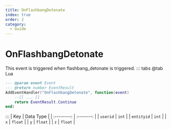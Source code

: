 ```yaml
---
title: OnFlashbangDetonate
index: true
order: 2
category:
  - Guide
---
```


# OnFlashbangDetonate
This event is triggered when flashbang_detonate is triggered.
::: tabs
@tab Lua
```lua
--- @param event Event
--- @return number EventResult
AddEventHandler("OnFlashbangDetonate", function(event)
    --[[ ... ]]
    return EventResult.Continue
end)
```

:::
|     Key    | Data Type |
| :--------: | :-------: |
|  `userid`  |   `int`   |
| `entityid` |   `int`   |
|     `x`    |  `float`  |
|     `y`    |  `float`  |
|     `z`    |  `float`  |